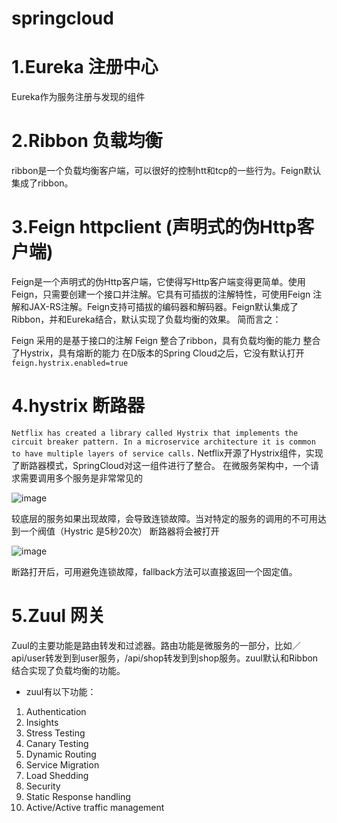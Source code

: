 # springcloud

# 1.Eureka 注册中心
Eureka作为服务注册与发现的组件
# 2.Ribbon 负载均衡
ribbon是一个负载均衡客户端，可以很好的控制htt和tcp的一些行为。Feign默认集成了ribbon。

# 3.Feign  httpclient (声明式的伪Http客户端)
Feign是一个声明式的伪Http客户端，它使得写Http客户端变得更简单。使用Feign，只需要创建一个接口并注解。它具有可插拔的注解特性，可使用Feign 注解和JAX-RS注解。Feign支持可插拔的编码器和解码器。Feign默认集成了Ribbon，并和Eureka结合，默认实现了负载均衡的效果。
简而言之：

Feign 采用的是基于接口的注解
Feign 整合了ribbon，具有负载均衡的能力
整合了Hystrix，具有熔断的能力 在D版本的Spring Cloud之后，它没有默认打开 `feign.hystrix.enabled=true`

# 4.hystrix 断路器
`Netflix has created a library called Hystrix that implements the circuit breaker pattern. In a microservice architecture it is common to have multiple layers of service calls.`
Netflix开源了Hystrix组件，实现了断路器模式，SpringCloud对这一组件进行了整合。 在微服务架构中，一个请求需要调用多个服务是非常常见的

 ![image](https://www.fangzhipeng.com/img/jianshu/2279594-08d8d524c312c27d.png)

 较底层的服务如果出现故障，会导致连锁故障。当对特定的服务的调用的不可用达到一个阀值（Hystric 是5秒20次） 断路器将会被打开

 ![image](https://www.fangzhipeng.com/img/jianshu/2279594-8dcb1f208d62046f.png)

 断路打开后，可用避免连锁故障，fallback方法可以直接返回一个固定值。
 
 # 5.Zuul 网关
 Zuul的主要功能是路由转发和过滤器。路由功能是微服务的一部分，比如／api/user转发到到user服务，/api/shop转发到到shop服务。zuul默认和Ribbon结合实现了负载均衡的功能。
 - zuul有以下功能：
 1. Authentication
 1. Insights
 1. Stress Testing
 1. Canary Testing
 1. Dynamic Routing
 1. Service Migration
 1. Load Shedding
 1. Security
 1. Static Response handling
 1. Active/Active traffic management
